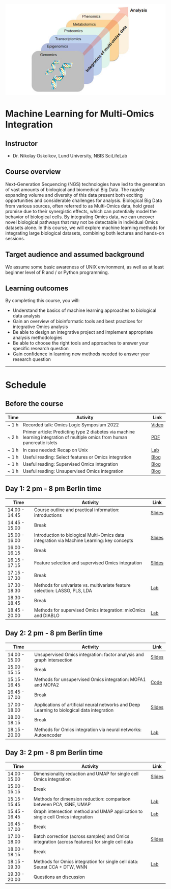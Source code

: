 ![](course_logo.jpg)

# Machine Learning for Multi-Omics Integration

## Instructor

- Dr. Nikolay Oskolkov, Lund University, NBIS SciLifeLab

## Course overview
Next-Generation Sequencing (NGS) technologies have led to the generation of vast amounts of biological and biomedical Big Data. The rapidly expanding volume and diversity of this data present both exciting opportunities and considerable challenges for analysis. Biological Big Data from various sources, often referred to as Multi-Omics data, hold great promise due to their synergistic effects, which can potentially model the behavior of biological cells. By integrating Omics data, we can uncover novel biological pathways that may not be detectable in individual Omics datasets alone. In this course, we will explore machine learning methods for integrating large biological datasets, combining both lectures and hands-on sessions.

## Target audience and assumed background
We assume some basic awareness of UNIX environment, as well as at least beginner level of R and / or Python programming.

## Learning outcomes
By completing this course, you will:

- Understand the basics of machine learning approaches to biological data analysis
- Gain an overview of bioinformatic tools and best practices for integrative Omics analysis
- Be able to design an integrative project and implement appropriate analysis methodologies
- Be able to choose the right tools and approaches to answer your specific research question
- Gain confidence in learning new methods needed to answer your research question

---

# Schedule

## Before the course

| Time   | Activity                                                          | Link                                                                                                                                                    |
|--------|-------------------------------------------------------------------|---------------------------------------------------------------------------------------------------------------------------------------------------------|
| ~ 1 h  | Recorded talk: Omics Logic Symposium 2022                                                                                 | [Video](https://www.youtube.com/watch?v=Jrz6t3fbOCw)                                            |
| ~ 2 h  | Primer article: Predicting type 2 diabetes via machine learning integration of multiple omics from human pancreatic islets| [PDF](articles/Multi_Omics_T2D_ScientificReports2024.pdf)                                       |
| ~ 1 h  | In case needed: Recap on Unix                                                                                             | [Lab](command-line-basics.md)                                                                  |
| ~ 1 h  | Useful reading: Select features or Omics integration                                                                      | [Blog](https://towardsdatascience.com/select-features-for-omics-integration-511390b7e7fd)       |
| ~ 1 h  | Useful reading: Supervised Omics integration                                                                              | [Blog](https://towardsdatascience.com/supervised-omics-integration-2158e1a6d23f)                |
| ~ 1 h  | Useful reading: Unsupervised Omics integration                                                                            | [Blog](https://towardsdatascience.com/unsupervised-omics-integration-688bf8fa49bf)              |



## Day 1: 2 pm - 8 pm Berlin time

| Time           | Activity                                                                                   | Link                                                                           |
|----------------|--------------------------------------------------------------------------------------------|--------------------------------------------------------------------------------|
| 14.00 - 14.45  | Course outline and practical information: introductions                                    | [Slides](slides/course-outline-and-practical-info.pdf)                         |
| 14.45 - 15.00  | Break                                                                                      |                                                                                |
| 15.00 - 16.00  | Introduction to biological Multi-Omics data integration via Machine Learning: key concepts | [Slides](slides/MachineLearningOmicsIntegration_Oskolkov.pdf)                  |
| 16.00 - 16.15  | Break                                                                                      |                                                                                |
| 16.15 - 17.15  | Feature selection and supervised Omics integration                                         | [Slides](slides/SupervisedOmicsIntegration_Oskolkov.pdf)                       |
| 17.15 - 17.30  | Break                                                                                      |                                                                                |
| 17.30 - 18.30  | Methods for univariate vs. multivariate feature selection: LASSO, PLS, LDA                 | [Lab](https://html-preview.github.io/?url=https://github.com/NikolayOskolkov/Physalia_MLOmicsIntegration_2025/blob/main/practicals/OmicsIntegration_FeatureSelection.html)                       |
| 18.30 - 18.45  | Break                                                                                      |                                                                                |
| 18.45 - 20.00  | Methods for supervised Omics integration: mixOmics and DIABLO                              | [Lab](https://html-preview.github.io/?url=https://github.com/NikolayOskolkov/Physalia_MLOmicsIntegration_2025/blob/main/practicals/supervised_omics_integr_CLL.html)                             |


## Day 2: 2 pm - 8 pm Berlin time

| Time           | Activity                                                                                    | Link                                                                           |
|----------------|---------------------------------------------------------------------------------------------|--------------------------------------------------------------------------------|
| 14.00 - 15.00  | Unsupervised Omics integration: factor analysis and graph intersection                      | [Slides](slides/UnsupervisedOmicsIntegration_Oskolkov.pdf)                     |
| 15.00 - 15.15  | Break                                                                                       |                                                                                |
| 15.15 - 16.45  | Methods for unsupervised Omics integration: MOFA1 and MOFA2                                 | [Code](https://html-preview.github.io/?url=https://github.com/NikolayOskolkov/Physalia_MLOmicsIntegration_2025/blob/main/practicals/UnsupervisedOMICsIntegration_MOFA2.html)                     |
| 16.45 - 17.00  | Break                                                                                       |                                                                                |
| 17.00 - 18.00  | Applications of artificial neural networks and Deep Learning to biological data integration | [Slides](slides/DeepLearningOmicsIntegration_Oskolkov.pdf)                     |
| 18.00 - 18.15  | Break                                                                                       |                                                                                |
| 18.15 - 20.00  | Methods for Omics integration via neural networks: Autoencoder                              | [Lab](https://html-preview.github.io/?url=https://github.com/NikolayOskolkov/Physalia_MLOmicsIntegration_2025/blob/main/practicals/DeepLearningDataIntegration.html)                             |


## Day 3: 2 pm - 8 pm Berlin time

| Time           | Activity                                                                                        | Link                                                                           |
|----------------|-------------------------------------------------------------------------------------------------|--------------------------------------------------------------------------------|
| 14.00 - 15.00  | Dimensionality reduction and UMAP for single cell Omics integration                             | [Slides](slides/DimensionReduction_Oskolkov.pdf)                               |
| 15.00 - 15.15  | Break                                                                                           |                                                                                |
| 15.15 - 15.45  | Methods for dimension reduction: comparison between PCA, tSNE, UMAP                             | [Lab](https://html-preview.github.io/?url=https://github.com/NikolayOskolkov/Physalia_MLOmicsIntegration_2025/blob/main/practicals/OmicsIntegration_DimensionReduction.html)                     |
| 15.45 - 16.45  | Graph intersection method and UMAP application to single cell Omics integration                 | [Lab](https://html-preview.github.io/?url=https://github.com/NikolayOskolkov/Physalia_MLOmicsIntegration_2025/blob/main/practicals/UMAP_DataIntegration.html)                                    |
| 16.45 - 17.00  | Break                                                                                           |                                                                                |
| 17.00 - 18.00  | Batch correction (across samples) and Omics integration (across features) for single cell data  | [Slides](slides/Single_Cell_Integration_Oskolkov.pdf)                          |
| 18.00 - 18.15  | Break                                                                                           |                                                                                |
| 18.15 - 19.30  | Methods for Omics integration for single cell data: Seurat CCA + DTW, WNN                       | [Lab](https://html-preview.github.io/?url=https://github.com/NikolayOskolkov/Physalia_MLOmicsIntegration_2025/blob/main/practicals/SingleCell_OmicsIntegration.html)                             |
| 19.30 - 20.00  | Questions an discussion                                                                         |                                                                                |


